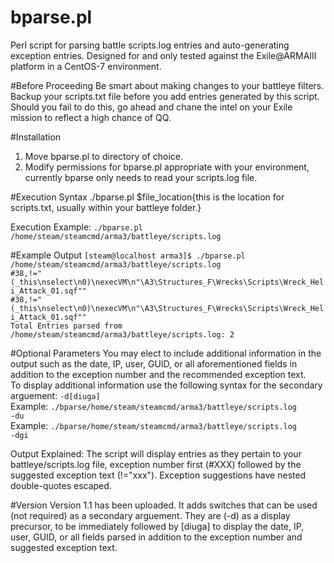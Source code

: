 # bparse.pl
Perl script for parsing battle scripts.log entries and auto-generating exception entries. Designed for and only tested against the  Exile@ARMAIII platform in a CentOS-7 environment.

#Before Proceeding
Be smart about making changes to your battleye filters. Backup your scripts.txt file before you add entries generated by this script. Should you fail to do this, go ahead and chane the intel on your Exile mission to reflect a high chance of QQ.

#Installation
1. Move bparse.pl to directory of choice.
2. Modify permissions for bparse.pl appropriate with your environment, currently bparse only needs to read your scripts.log file.

#Execution Syntax
./bparse.pl $file_location{this is the location for scripts.txt, usually within your battleye folder.} 

Execution Example:
<code>./bparse.pl /home/steam/steamcmd/arma3/battleye/scripts.log</code><br>

#Example Output
<code>[steam@localhost arma3]$ ./bparse.pl /home/steam/steamcmd/arma3/battleye/scripts.log</code><br>
<code>#38,!="(_this\nselect\n0)\nexecVM\n\"\A3\Structures_F\Wrecks\Scripts\Wreck_Heli_Attack_01.sqf\""</code><br>
<code>#38,!="(_this\nselect\n0)\nexecVM\n\"\A3\Structures_F\Wrecks\Scripts\Wreck_Heli_Attack_01.sqf\""</code><br>
<code>Total Entries parsed from /home/steam/steamcmd/arma3/battleye/scripts.log: 2</code><br>

#Optional Parameters
You may elect to include additional information in the output such as the date, IP, user, GUID, or all aforementioned fields in addition to the exception number and the recommended exception text.<br>To display additional information use the following syntax for the secondary arguement: <code>-d[diuga]</code><br>Example: <code>./bparse/home/steam/steamcmd/arma3/battleye/scripts.log -du</code><br>Example: <code>./bparse/home/steam/steamcmd/arma3/battleye/scripts.log -dgi</code><br>

Output Explained:
The script will display entries as they pertain to your battleye/scripts.log file, exception number first (#XXX) followed by the suggested exception text (!="xxx"). Exception suggestions have nested double-quotes escaped.

#Version
Version 1.1 has been uploaded. It adds switches that can be used (not required) as a secondary arguement. They are (-d) as a display precursor, to be immediately followed by [diuga] to display the date, IP, user, GUID, or all fields parsed in addition to the exception number and suggested exception text.
